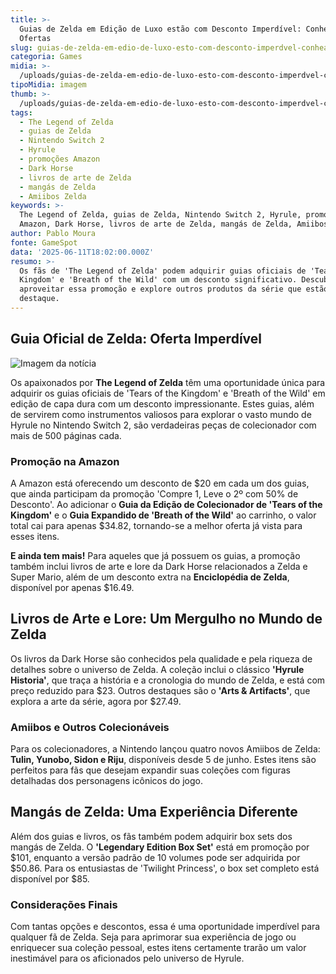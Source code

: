 ```yaml
---
title: >-
  Guias de Zelda em Edição de Luxo estão com Desconto Imperdível: Conheça as
  Ofertas
slug: guias-de-zelda-em-edio-de-luxo-esto-com-desconto-imperdvel-conhea-as-ofertas
categoria: Games
midia: >-
  /uploads/guias-de-zelda-em-edio-de-luxo-esto-com-desconto-imperdvel-conhea-as-ofertas-thumb.jpg
tipoMidia: imagem
thumb: >-
  /uploads/guias-de-zelda-em-edio-de-luxo-esto-com-desconto-imperdvel-conhea-as-ofertas-thumb.jpg
tags:
  - The Legend of Zelda
  - guias de Zelda
  - Nintendo Switch 2
  - Hyrule
  - promoções Amazon
  - Dark Horse
  - livros de arte de Zelda
  - mangás de Zelda
  - Amiibos Zelda
keywords: >-
  The Legend of Zelda, guias de Zelda, Nintendo Switch 2, Hyrule, promoções
  Amazon, Dark Horse, livros de arte de Zelda, mangás de Zelda, Amiibos Zelda
author: Pablo Moura
fonte: GameSpot
data: '2025-06-11T18:02:00.000Z'
resumo: >-
  Os fãs de 'The Legend of Zelda' podem adquirir guias oficiais de 'Tears of the
  Kingdom' e 'Breath of the Wild' com um desconto significativo. Descubra como
  aproveitar essa promoção e explore outros produtos da série que estão em
  destaque.
---
```


## Guia Oficial de Zelda: Oferta Imperdível

![Imagem da notícia](/uploads/guias-de-zelda-em-edio-de-luxo-esto-com-desconto-imperdvel-conhea-as-ofertas-img0.png)

Os apaixonados por **The Legend of Zelda** têm uma oportunidade única para adquirir os guias oficiais de 'Tears of the Kingdom' e 'Breath of the Wild' em edição de capa dura com um desconto impressionante. Estes guias, além de servirem como instrumentos valiosos para explorar o vasto mundo de Hyrule no Nintendo Switch 2, são verdadeiras peças de colecionador com mais de 500 páginas cada.

### Promoção na Amazon

A Amazon está oferecendo um desconto de $20 em cada um dos guias, que ainda participam da promoção 'Compre 1, Leve o 2º com 50% de Desconto'. Ao adicionar o **Guia da Edição de Colecionador de 'Tears of the Kingdom'** e o **Guia Expandido de 'Breath of the Wild'** ao carrinho, o valor total cai para apenas $34.82, tornando-se a melhor oferta já vista para esses itens.

**E ainda tem mais!** Para aqueles que já possuem os guias, a promoção também inclui livros de arte e lore da Dark Horse relacionados a Zelda e Super Mario, além de um desconto extra na **Enciclopédia de Zelda**, disponível por apenas $16.49.

## Livros de Arte e Lore: Um Mergulho no Mundo de Zelda

Os livros da Dark Horse são conhecidos pela qualidade e pela riqueza de detalhes sobre o universo de Zelda. A coleção inclui o clássico **'Hyrule Historia'**, que traça a história e a cronologia do mundo de Zelda, e está com preço reduzido para $23. Outros destaques são o **'Arts & Artifacts'**, que explora a arte da série, agora por $27.49.

### Amiibos e Outros Colecionáveis

Para os colecionadores, a Nintendo lançou quatro novos Amiibos de Zelda: **Tulin, Yunobo, Sidon e Riju**, disponíveis desde 5 de junho. Estes itens são perfeitos para fãs que desejam expandir suas coleções com figuras detalhadas dos personagens icônicos do jogo.

## Mangás de Zelda: Uma Experiência Diferente

Além dos guias e livros, os fãs também podem adquirir box sets dos mangás de Zelda. O **'Legendary Edition Box Set'** está em promoção por $101, enquanto a versão padrão de 10 volumes pode ser adquirida por $50.86. Para os entusiastas de 'Twilight Princess', o box set completo está disponível por $85.

### Considerações Finais

Com tantas opções e descontos, essa é uma oportunidade imperdível para qualquer fã de Zelda. Seja para aprimorar sua experiência de jogo ou enriquecer sua coleção pessoal, estes itens certamente trarão um valor inestimável para os aficionados pelo universo de Hyrule.

